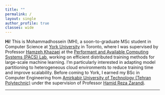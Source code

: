 ```yaml
---
title: ""
permalink: /
layout: single
author_profile: true
classes: wide
---
```


**Hi**! This is Mohammadhossein (MH), a soon-to-graduate MSc student in Computer Science at [York University](https://yorku.ca) in Toronto, where I was supervised by Professor [Hamzeh Khazaei](https://hamzehkhazaei.github.io/) at the [Performant and Available Computing Systems (PACS) Lab](https://pacs.eecs.yorku.ca/), working on efficient distributed training methods for large-scale machine learning. I’m particularly interested in adapting model partitioning to heterogeneous cloud environments to reduce training time and improve scalability. Before coming to York, I earned my BSc in Computer Engineering from [Amirkabir University of Technology (Tehran Polytechnic)](https://aut.ac.ir/en) under the supervision of Professor [Hamid Reza Zarandi](https://aut.ac.ir/cv/2188/Hamid%20Reza%20Zarandi).

<!-- <a href="/assets/files/cv.pdf" class="btn btn--primary" target="_blank">Download My CV (PDF)</a> -->

---

<!-- ## Projects
- 🔬 Independent Subnet Training on Heterogeneous Clusters
- ⚙️ Kubernetes + PyTorch for Distributed ML
- 🧠 MoE Transformers from Scratch -->

<!-- ## Contact
- 📧 [mhnaderi99@gmail.com](mailto:mhnaderi99@gmail.com)
- 💼 [LinkedIn](https://linkedin.com/in/mhnaderi99)
- 💻 [GitHub](https://github.com/mhnaderi99) -->
